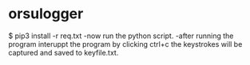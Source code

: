 # orsulogger

$ pip3 install -r req.txt
-now run the python script.
-after running the program interuppt the program by clicking ctrl+c the keystrokes will be captured and saved to keyfile.txt.

